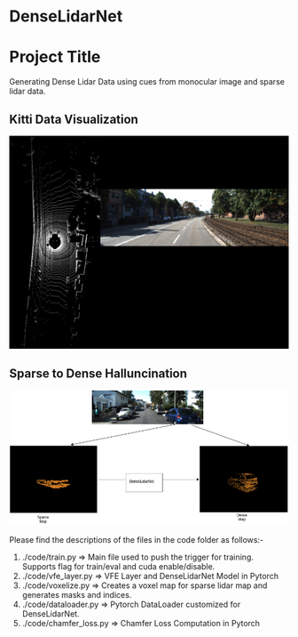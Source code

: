 # DenseLidarNet

# Project Title
Generating Dense Lidar Data using cues from monocular image and sparse lidar data.

## Kitti Data Visualization
![](imgs/composite.png)


## Sparse to Dense Halluncination
![](imgs/1.png)


Please find the descriptions of the files in the code folder as follows:-

1) ./code/train.py => Main file used to push the trigger for training. Supports flag for train/eval and cuda enable/disable.
2) ./code/vfe_layer.py => VFE Layer and DenseLidarNet Model in Pytorch
3) ./code/voxelize.py => Creates a voxel map for sparse lidar map and generates masks and indices.
4) ./code/dataloader.py => Pytorch DataLoader customized for DenseLidarNet.
5) ./code/chamfer_loss.py => Chamfer Loss Computation in Pytorch
